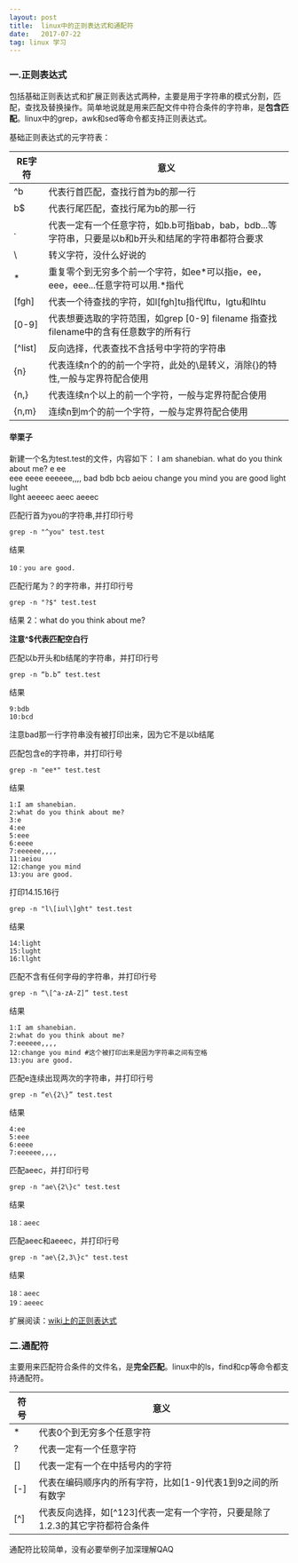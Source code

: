 ```yaml
---
layout: post
title:  linux中的正则表达式和通配符
date:   2017-07-22 
tag: linux 学习
---
```

### 一.正则表达式

包括基础正则表达式和扩展正则表达式两种，主要是用于字符串的模式分割，匹配，查找及替换操作。简单地说就是用来匹配文件中符合条件的字符串，是**包含匹配**。linux中的grep，awk和sed等命令都支持正则表达式。

基础正则表达式的元字符表：

RE字符 | 意义
------|------
^b | 代表行首匹配，查找行首为b的那一行
b$ | 代表行尾匹配，查找行尾为b的那一行
. | 代表一定有一个任意字符，如b.b可指bab，bab，bdb...等字符串，只要是以b和b开头和结尾的字符串都符合要求
\ | 转义字符，没什么好说的
\* | 重复零个到无穷多个前一个字符，如ee*可以指e，ee，eee，eee...任意字符可以用.\*指代
[fgh] | 代表一个待查找的字符，如l[fgh]tu指代lftu，lgtu和lhtu
[0-9] | 代表想要选取的字符范围，如grep [0-9] filename 指查找filename中的含有任意数字的所有行
[^list] | 反向选择，代表查找不含括号中字符的字符串
\{n\} | 代表连续n个的的前一个字符，此处的\是转义，消除{}的特性,一般与定界符配合使用
\{n,\} | 代表连续n个以上的前一个字符，一般与定界符配合使用
\{n,m\} | 连续n到m个的前一个字符，一般与定界符配合使用

#### 举栗子

新建一个名为test.test的文件，内容如下：
	I am shanebian.
	what do you think about me?
	e
	ee	
	eee
	eeee
	eeeeee,,,,
	bad
	bdb
	bcb
	aeiou
	change you mind
	you are good
	light
	lught	
	llght
	aeeeec
	aeec
	aeeec

匹配行首为you的字符串,并打印行号
	
	grep -n "^you" test.test

结果

	10：you are good.

匹配行尾为？的字符串，并打印行号

	grep -n "?$" test.test

结果
	2：what do you think about me?

**注意^$代表匹配空白行**

匹配以b开头和b结尾的字符串，并打印行号

	grep -n “b.b” test.test

结果

	9:bdb
	10:bcd

注意bad那一行字符串没有被打印出来，因为它不是以b结尾

匹配包含e的字符串，并打印行号

	grep -n "ee*" test.test

结果

	1:I am shanebian.
	2:what do you think about me?
	3:e
	4:ee	
	5:eee
	6:eeee
	7:eeeeee,,,,
	11:aeiou
	12:change you mind
	13:you are good.

打印14.15.16行

	grep -n "l\[iul\]ght" test.test

结果

	14:light
	15:lught
	16:llght

匹配不含有任何字母的字符串，并打印行号

	grep -n “\[^a-zA-Z]” test.test

结果

	1:I am shanebian.
	2:what do you think about me?
	7:eeeeee,,,,
	12:change you mind #这个被打印出来是因为字符串之间有空格
	13:you are good.

匹配e连续出现两次的字符串，并打印行号

	grep -n “e\{2\}” test.test

结果

	4:ee
	5:eee
	6:eeee
	7:eeeeee,,,,

匹配aeec，并打印行号

	grep -n "ae\{2\}c" test.test

结果

	18：aeec

匹配aeec和aeeec，并打印行号

	grep -n "ae\{2,3\}c" test.test

结果

	18：aeec
	19：aeeec





扩展阅读：[wiki上的正则表达式](https://zh.wikipedia.org/wiki/%E6%AD%A3%E5%88%99%E8%A1%A8%E8%BE%BE%E5%BC%8F)



### 二.通配符

主要用来匹配符合条件的文件名，是**完全匹配**。linux中的ls，find和cp等命令都支持通配符。

符号 | 意义
-------|------
\* | 代表0个到无穷多个任意字符
? | 代表一定有一个任意字符
[] | 代表一定有一个在中括号内的字符
[-] | 代表在编码顺序内的所有字符，比如\[1-9\]代表1到9之间的所有数字
[^] | 代表反向选择，如\[^123\]代表一定有一个字符，只要是除了1.2.3的其它字符都符合条件

通配符比较简单，没有必要举例子加深理解QAQ


